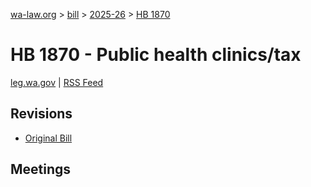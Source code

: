 [wa-law.org](/) > [bill](/bill/) > [2025-26](/bill/2025-26/) > [HB 1870](/bill/2025-26/hb/1870/)

# HB 1870 - Public health clinics/tax
[leg.wa.gov](https://app.leg.wa.gov/billsummary?BillNumber=1870&Year=2025&Initiative=false) | [RSS Feed](./rss.xml)

## Revisions
* [Original Bill](1/)

## Meetings